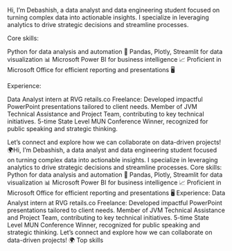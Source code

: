 Hi, I’m Debashish, a data analyst and data engineering student focused on turning complex data into actionable insights. I specialize in leveraging analytics to drive strategic decisions and streamline processes.

Core skills:

Python for data analysis and automation 🐍
Pandas, Plotly, Streamlit for data visualization 📊
Microsoft Power BI for business intelligence 📈
Proficient in Microsoft Office for efficient reporting and presentations 🖥️

Experience:

Data Analyst intern at RVG retails.co
Freelance: Developed impactful PowerPoint presentations tailored to client needs.
Member of JVM Technical Assistance and Project Team, contributing to key technical initiatives.
5-time State Level MUN Conference Winner, recognized for public speaking and strategic thinking.


Let’s connect and explore how we can collaborate on data-driven projects! 🌍Hi, I’m Debashish, a data analyst and data engineering student focused on turning complex data into actionable insights. I specialize in leveraging analytics to drive strategic decisions and streamline processes. Core skills: Python for data analysis and automation 🐍 Pandas, Plotly, Streamlit for data visualization 📊 Microsoft Power BI for business intelligence 📈 Proficient in Microsoft Office for efficient reporting and presentations 🖥️ Experience: Data Analyst intern at RVG retails.co Freelance: Developed impactful PowerPoint presentations tailored to client needs. Member of JVM Technical Assistance and Project Team, contributing to key technical initiatives. 5-time State Level MUN Conference Winner, recognized for public speaking and strategic thinking. Let’s connect and explore how we can collaborate on data-driven projects! 🌍
Top skills

